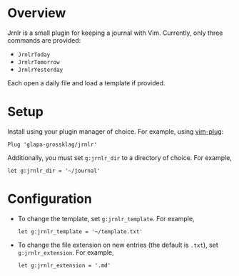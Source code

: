 # Overview

Jrnlr is a small plugin for keeping a journal with Vim. Currently, only three
commands are provided:

- `JrnlrToday`
- `JrnlrTomorrow`
- `JrnlrYesterday`

Each open a daily file and load a template if provided.

# Setup

Install using your plugin manager of choice. For example, using
[vim-plug](https://github.com/junegunn/vim-plug):

```vim
Plug 'glapa-grossklag/jrnlr'
```

Additionally, you must set `g:jrnlr_dir` to a directory of choice. For example,

```vim
let g:jrnlr_dir = '~/journal'
```

# Configuration

- To change the template, set `g:jrnlr_template`. For example,

  ```vim
  let g:jrnlr_template = '~/template.txt'
  ```
- To change the file extension on new entries (the default is `.txt`), set
  `g:jrnlr_extension`. For example,

  ```vim
  let g:jrnlr_extension = '.md'
  ```

